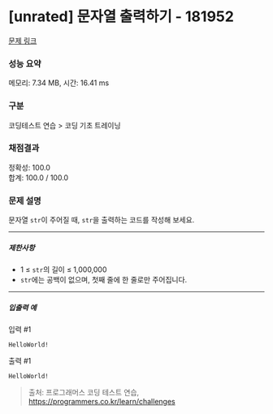 # [unrated] 문자열 출력하기 - 181952 

[문제 링크](https://school.programmers.co.kr/learn/courses/30/lessons/181952?language=python3) 

### 성능 요약

메모리: 7.34 MB, 시간: 16.41 ms

### 구분

코딩테스트 연습 > 코딩 기초 트레이닝

### 채점결과

정확성: 100.0<br/>합계: 100.0 / 100.0

### 문제 설명

<p>문자열 <code>str</code>이 주어질 때, <code>str</code>을 출력하는 코드를 작성해 보세요.</p>

<hr>

<h5>제한사항</h5>

<ul>
<li>1 ≤ <code>str</code>의 길이 ≤ 1,000,000</li>
<li><code>str</code>에는 공백이 없으며, 첫째 줄에 한 줄로만 주어집니다.</li>
</ul>

<hr>

<h5>입출력 예</h5>

<p>입력 #1</p>
<div class="highlight"><pre class="codehilite"><code>HelloWorld!
</code></pre></div>
<p>출력 #1</p>
<div class="highlight"><pre class="codehilite"><code>HelloWorld!
</code></pre></div>

> 출처: 프로그래머스 코딩 테스트 연습, https://programmers.co.kr/learn/challenges